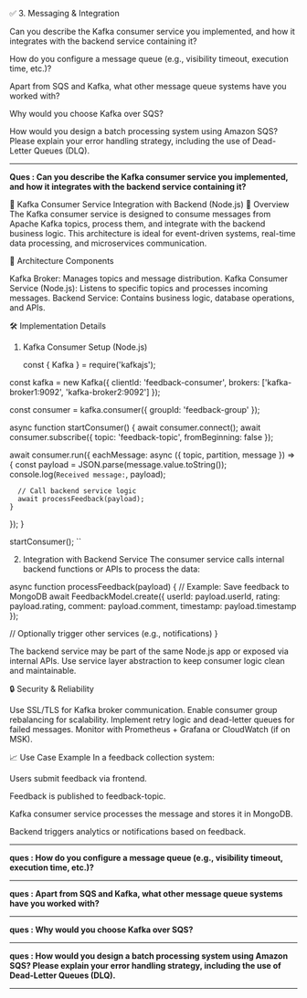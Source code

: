 ✅ 3. Messaging & Integration

Can you describe the Kafka consumer service you implemented, and how it integrates with the backend service containing it?

How do you configure a message queue (e.g., visibility timeout, execution time, etc.)?

Apart from SQS and Kafka, what other message queue systems have you worked with?

Why would you choose Kafka over SQS?

How would you design a batch processing system using Amazon SQS? Please explain your error handling strategy, including the use of Dead-Letter Queues (DLQ).

---

**Ques : Can you describe the Kafka consumer service you implemented, and how it integrates with the backend service containing it?**

🔄 Kafka Consumer Service Integration with Backend (Node.js)
📌 Overview
The Kafka consumer service is designed to consume messages from Apache Kafka topics, process them, and integrate with the backend business logic. This architecture is ideal for event-driven systems, real-time data processing, and microservices communication.

🧱 Architecture Components

Kafka Broker: Manages topics and message distribution.
Kafka Consumer Service (Node.js): Listens to specific topics and processes incoming messages.
Backend Service: Contains business logic, database operations, and APIs.


🛠️ Implementation Details
1. Kafka Consumer Setup (Node.js)

   const { Kafka } = require('kafkajs');

const kafka = new Kafka({
  clientId: 'feedback-consumer',
  brokers: ['kafka-broker1:9092', 'kafka-broker2:9092']
});

const consumer = kafka.consumer({ groupId: 'feedback-group' });

async function startConsumer() {
  await consumer.connect();
  await consumer.subscribe({ topic: 'feedback-topic', fromBeginning: false });

  await consumer.run({
    eachMessage: async ({ topic, partition, message }) => {
      const payload = JSON.parse(message.value.toString());
      console.log(`Received message:`, payload);

      // Call backend service logic
      await processFeedback(payload);
    }
  });
}

startConsumer();
``

2. Integration with Backend Service
The consumer service calls internal backend functions or APIs to process the data:

async function processFeedback(payload) {
  // Example: Save feedback to MongoDB
  await FeedbackModel.create({
    userId: payload.userId,
    rating: payload.rating,
    comment: payload.comment,
    timestamp: payload.timestamp
  });

  // Optionally trigger other services (e.g., notifications)
}

The backend service may be part of the same Node.js app or exposed via internal APIs.
Use service layer abstraction to keep consumer logic clean and maintainable.


🔒 Security & Reliability

Use SSL/TLS for Kafka broker communication.
Enable consumer group rebalancing for scalability.
Implement retry logic and dead-letter queues for failed messages.
Monitor with Prometheus + Grafana or CloudWatch (if on MSK).


📈 Use Case Example
In a feedback collection system:

Users submit feedback via frontend.

Feedback is published to feedback-topic.

Kafka consumer service processes the message and stores it in MongoDB.

Backend triggers analytics or notifications based on feedback.


---

**ques : How do you configure a message queue (e.g., visibility timeout, execution time, etc.)?**

---

**ques : Apart from SQS and Kafka, what other message queue systems have you worked with?**


---

**ques : Why would you choose Kafka over SQS?**


---

**ques : How would you design a batch processing system using Amazon SQS? Please explain your error handling strategy, including the use of Dead-Letter Queues (DLQ).**

---
